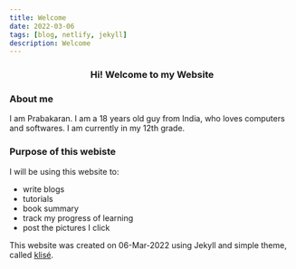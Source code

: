 ```yaml
---
title: Welcome
date: 2022-03-06
tags: [blog, netlify, jekyll]
description: Welcome
---
```

<center>

 <h3 class='title'> Hi! Welcome to my Website </h3> 

</center>

### About me
I am Prabakaran. I am a 18 years old guy from India, who loves computers and softwares. I am currently in my 12th grade.

### Purpose of this webiste
I will be using this website to:
- write blogs
- tutorials
- book summary
- track my progress of learning
- post the pictures I click


This website was created on 06-Mar-2022 using Jekyll and simple theme, called [klisé](https://github.com/piharpi/klise).


